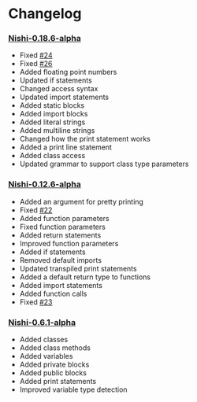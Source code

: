 # Changelog

### [Nishi-0.18.6-alpha](https://github.com/DeflatedPickle/Nishi/releases/tag/v0.18.6-alpha)
- Fixed [#24](https://github.com/DeflatedPickle/Nishi/issues/24)
- Fixed [#26](https://github.com/DeflatedPickle/Nishi/issues/26)
- Added floating point numbers
- Updated if statements
- Changed access syntax
- Updated import statements
- Added static blocks
- Added import blocks
- Added literal strings
- Added multiline strings
- Changed how the print statement works
- Added a print line statement
- Added class access
- Updated grammar to support class type parameters

### [Nishi-0.12.6-alpha](https://github.com/DeflatedPickle/Nishi/releases/tag/v0.12.6-alpha)
- Added an argument for pretty printing
- Fixed [#22](https://github.com/DeflatedPickle/Nishi/issues/22)
- Added function parameters
- Fixed function parameters
- Added return statements
- Improved function parameters
- Added if statements
- Removed default imports
- Updated transpiled print statements
- Added a default return type to functions
- Added import statements
- Added function calls
- Fixed [#23](https://github.com/DeflatedPickle/Nishi/issues/23)

### [Nishi-0.6.1-alpha](https://github.com/DeflatedPickle/Nishi/releases/tag/v0.6.1-alpha)
- Added classes
- Added class methods
- Added variables
- Added private blocks
- Added public blocks
- Added print statements
- Improved variable type detection